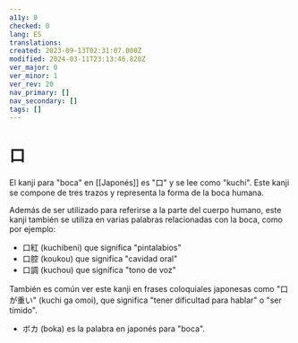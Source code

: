 ```yaml
---
a11y: 0
checked: 0
lang: ES
translations: 
created: 2023-09-13T02:31:07.000Z
modified: 2024-03-11T23:13:46.820Z
ver_major: 0
ver_minor: 1
ver_rev: 20
nav_primary: []
nav_secondary: []
tags: []
---
```

# 口

El kanji para "boca" en [[Japonés]] es "口" y se lee como "kuchi". Este kanji se compone de tres trazos y representa la forma de la boca humana. 

Además de ser utilizado para referirse a la parte del cuerpo humano, este kanji también se utiliza en varias palabras relacionadas con la boca, como por ejemplo: 

- 口紅 (kuchibeni) que significa "pintalabios"
- 口腔 (koukou) que significa "cavidad oral"
- 口調 (kuchou) que significa "tono de voz"

También es común ver este kanji en frases coloquiales japonesas como "口が重い" (kuchi ga omoi), que significa "tener dificultad para hablar" o "ser tímido".

* ボカ (boka) es la palabra en japonés para "boca".
